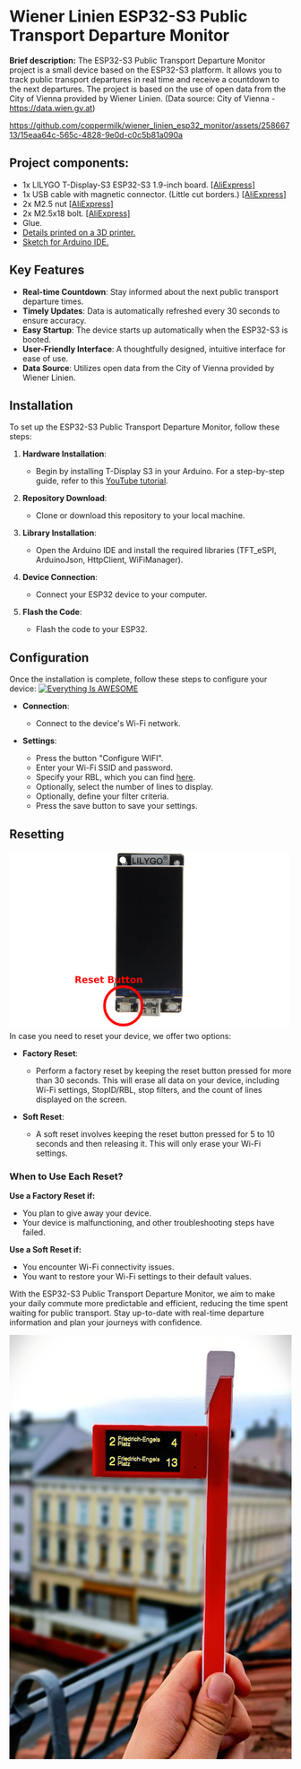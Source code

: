# Wiener Linien ESP32-S3 Public Transport Departure Monitor

**Brief description:** The ESP32-S3 Public Transport Departure Monitor project is a small device based on the ESP32-S3 platform. It allows you to track public transport departures in real time and receive a countdown to the next departures. The project is based on the use of open data from the City of Vienna provided by Wiener Linien. (Data source: City of Vienna - https://data.wien.gv.at)

https://github.com/coppermilk/wiener_linien_esp32_monitor/assets/25866713/15eaa64c-565c-4828-9e0d-c0c5b81a090a

## Project components:
- 1x LILYGO T-Display-S3 ESP32-S3 1.9-inch board. [[AliExpress]](https://de.aliexpress.com/item/1005004756588137.html?af=208&cv=0&cn=42s1eefrilp8reljxqmxkbskcmmy336v&dp=v5_42s1eefrilp8reljxqmxkbskcmmy336v&af=208&cv=0&cn=42s1eefrilp8reljxqmxkbskcmmy336v&dp=v5_42s1eefrilp8reljxqmxkbskcmmy336v&utm_source=epn&utm_medium=cpa&utm_campaign=208&utm_content=0&product_id=1005004756588137&afref=https%3A%2F%2Fbackit.me&aff_fcid=c8c377a14da845c7838fa62c18307494-1695404439822-03623-_9G57Xi&aff_fsk=_9G57Xi&aff_platform=portals-hotproduct&sk=_9G57Xi&aff_trace_key=c8c377a14da845c7838fa62c18307494-1695404439822-03623-_9G57Xi&terminal_id=4559c76026b7443083747fca08307839&afSmartRedirect=y)
- 1x USB cable with magnetic connector. (Little cut borders.) [[AliExpress]](https://de.aliexpress.com/item/4001058884201.html?af=208&cv=0&cn=42s1eeqlg1t78izxx05nefdc9mbc0xmk&dp=v5_42s1eeqlg1t78izxx05nefdc9mbc0xmk&af=208&cv=0&cn=42s1eeqlg1t78izxx05nefdc9mbc0xmk&dp=v5_42s1eeqlg1t78izxx05nefdc9mbc0xmk&utm_source=epn&utm_medium=cpa&utm_campaign=208&utm_content=0&product_id=4001058884201&afref=https%3A%2F%2Fbackit.me&aff_fcid=e96e9205401748eb9aa8edd56caa1a1b-1695404829888-03654-_9G57Xi&aff_fsk=_9G57Xi&aff_platform=portals-hotproduct&sk=_9G57Xi&aff_trace_key=e96e9205401748eb9aa8edd56caa1a1b-1695404829888-03654-_9G57Xi&terminal_id=4559c76026b7443083747fca08307839&afSmartRedirect=y)
- 2x M2.5 nut [[AliExpress]](https://de.aliexpress.com/item/32868834536.html?af=208&cv=0&cn=42s1eekk33drkxs90p3wbwdm24t1uubz&dp=v5_42s1eekk33drkxs90p3wbwdm24t1uubz&utm_source=epn&utm_medium=cpa&utm_campaign=208&utm_content=0&product_id=32868834536&afref=https%3A%2F%2Fbackit.me&aff_fcid=0557ee873c784873aeaec6d3a895b90d-1695404612484-05078-_vPQBRQ&tt=API&aff_fsk=_vPQBRQ&aff_platform=api-new-link-generate&sk=_vPQBRQ&aff_trace_key=0557ee873c784873aeaec6d3a895b90d-1695404612484-05078-_vPQBRQ&terminal_id=4559c76026b7443083747fca08307839&afSmartRedirect=y)
- 2x M2.5x18 bolt. [[AliExpress]](https://de.aliexpress.com/item/1005003853856791.html?af=208&cv=0&cn=42s1eenn5zlx19t4h9xmxpal5wqfbf41&dp=v5_42s1eenn5zlx19t4h9xmxpal5wqfbf41&af=208&cv=0&cn=42s1eenn5zlx19t4h9xmxpal5wqfbf41&dp=v5_42s1eenn5zlx19t4h9xmxpal5wqfbf41&utm_source=epn&utm_medium=cpa&utm_campaign=208&utm_content=0&product_id=1005003853856791&afref=https%3A%2F%2Fbackit.me&aff_fcid=791ee3d4ae5c448eb8498230bbe23f74-1695404723693-04391-_9G57Xi&aff_fsk=_9G57Xi&aff_platform=portals-hotproduct&sk=_9G57Xi&aff_trace_key=791ee3d4ae5c448eb8498230bbe23f74-1695404723693-04391-_9G57Xi&terminal_id=4559c76026b7443083747fca08307839&afSmartRedirect=y)
- Glue.
- [Details printed on a 3D printer.](https://www.thingiverse.com/thing:6166463)
- [Sketch for Arduino IDE.](https://github.com/coppermilk/wiener_linien_esp32_monitor/)

## Key Features
- **Real-time Countdown**: Stay informed about the next public transport departure times.
- **Timely Updates**: Data is automatically refreshed every 30 seconds to ensure accuracy.
- **Easy Startup**: The device starts up automatically when the ESP32-S3 is booted.
- **User-Friendly Interface**: A thoughtfully designed, intuitive interface for ease of use.
- **Data Source**: Utilizes open data from the City of Vienna provided by Wiener Linien.

## Installation
To set up the ESP32-S3 Public Transport Departure Monitor, follow these steps:

1. **Hardware Installation**:
   - Begin by installing T-Display S3 in your Arduino. For a step-by-step guide, refer to this [YouTube tutorial](https://www.youtube.com/watch?v=gpyeMjM9cOU&ab_channel=VolosProjects).
   
2. **Repository Download**:
   - Clone or download this repository to your local machine.

3. **Library Installation**:
   - Open the Arduino IDE and install the required libraries (TFT_eSPI, ArduinoJson, HttpClient, WiFiManager).

4. **Device Connection**:
   - Connect your ESP32 device to your computer.

5. **Flash the Code**:
   - Flash the code to your ESP32.

## Configuration
Once the installation is complete, follow these steps to configure your device:
[![Everything Is AWESOME](https://img.youtube.com/vi/vSUY8oJgrUI/0.jpg)](https://www.youtube.com/watch?v=vSUY8oJgrUI "Everything Is AWESOME")
- **Connection**:
  - Connect to the device's Wi-Fi network.

- **Settings**:
  - Press the button "Configure WIFI".
  - Enter your Wi-Fi SSID and password.
  - Specify your RBL, which you can find [here](https://till.mabe.at/rbl/?line=102&station=4909).
  - Optionally, select the number of lines to display.
  - Optionally, define your filter criteria.
  - Press the save button to save your settings.

## Resetting
![Reset Button](img/resset_button.png)
In case you need to reset your device, we offer two options:

- **Factory Reset**:
  - Perform a factory reset by keeping the reset button pressed for more than 30 seconds. This will erase all data on your device, including Wi-Fi settings, StopID/RBL, stop filters, and the count of lines displayed on the screen.

- **Soft Reset**:
  - A soft reset involves keeping the reset button pressed for 5 to 10 seconds and then releasing it. This will only erase your Wi-Fi settings.

### When to Use Each Reset?

**Use a Factory Reset if:**
- You plan to give away your device.
- Your device is malfunctioning, and other troubleshooting steps have failed.

**Use a Soft Reset if:**
- You encounter Wi-Fi connectivity issues.
- You want to restore your Wi-Fi settings to their default values.

With the ESP32-S3 Public Transport Departure Monitor, we aim to make your daily commute more predictable and efficient, reducing the time spent waiting for public transport. Stay up-to-date with real-time departure information and plan your journeys with confidence.

![Vienna Liner Monitor](img/monitor.jpeg)
